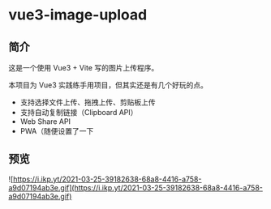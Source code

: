 # vue3-image-upload

## 简介

这是一个使用 Vue3 + Vite 写的图片上传程序。

本项目为 Vue3 实践练手用项目，但其实还是有几个好玩的点。

- 支持选择文件上传、拖拽上传、剪贴板上传
- 支持自动复制链接（Clipboard API）
- Web Share API
- PWA（随便设置了一下

## 预览

![https://i.ikp.yt/2021-03-25-39182638-68a8-4416-a758-a9d07194ab3e.gif](https://i.ikp.yt/2021-03-25-39182638-68a8-4416-a758-a9d07194ab3e.gif)
